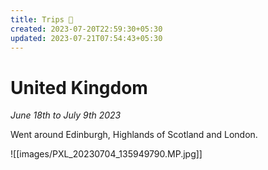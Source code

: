 ```yaml
---
title: Trips 🛫
created: 2023-07-20T22:59:30+05:30
updated: 2023-07-21T07:54:43+05:30
---
```


# United Kingdom 
_June 18th to July 9th 2023_

Went around Edinburgh, Highlands of Scotland and London.


![[images/PXL_20230704_135949790.MP.jpg]]
